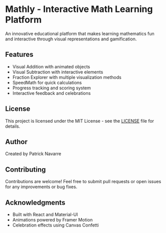 # Mathly - Interactive Math Learning Platform

An innovative educational platform that makes learning mathematics fun and interactive through visual representations and gamification.

## Features

- Visual Addition with animated objects
- Visual Subtraction with interactive elements
- Fraction Explorer with multiple visualization methods
- SpeedMath for quick calculations
- Progress tracking and scoring system
- Interactive feedback and celebrations

## License

This project is licensed under the MIT License - see the [LICENSE](LICENSE) file for details.

## Author

Created by Patrick Navarre

## Contributing

Contributions are welcome! Feel free to submit pull requests or open issues for any improvements or bug fixes.

## Acknowledgments

- Built with React and Material-UI
- Animations powered by Framer Motion
- Celebration effects using Canvas Confetti
